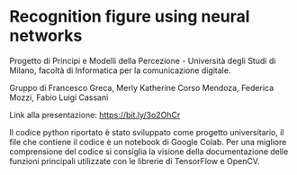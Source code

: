 # Recognition figure using neural networks
Progetto di Principi e Modelli della Percezione - Università degli Studi di Milano, facoltà di Informatica per la comunicazione digitale.

Gruppo di Francesco Greca, Merly Katherine Corso Mendoza, Federica Mozzi, Fabio Luigi Cassani

Link alla presentazione: https://bit.ly/3o2OhCr

Il codice python riportato è stato sviluppato come progetto universitario, il file che contiene il codice è un notebook di Google Colab. Per una migliore comprensione del codice si consiglia la visione della documentazione delle funzioni principali utilizzate con le librerie di TensorFlow e OpenCV.
